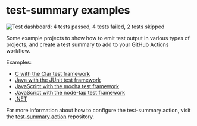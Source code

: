 test-summary examples
=====================
![Test dashboard: 4 tests passed, 4 tests failed, 2 tests skipped](http://svg.test-summary.com/dashboard.svg?p=4&f=4&s=2)

Some example projects to show how to emit test output in various types of projects, and create a test summary to add to your GitHub Actions workflow.

Examples:

* [C with the Clar test framework](c-clar/)
* [Java with the JUnit test framework](java-junit/)
* [JavaScript with the mocha test framework](javascript-mocha/)
* [JavaScript with the node-tap test framework](javascript-tap/)
* [.NET](dotnet/)

For more information about how to configure the test-summary action, visit the [test-summary action](https://github.com/test-summary/action) repository.
